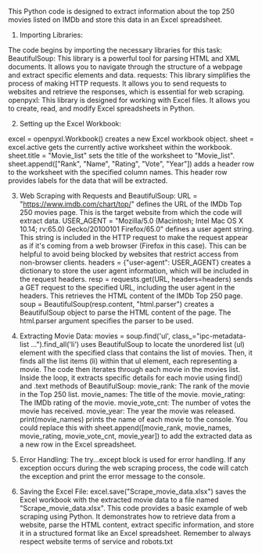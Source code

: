 This Python code is designed to extract information about the top 250 movies listed on IMDb and store this data in an Excel spreadsheet.

1. Importing Libraries:

The code begins by importing the necessary libraries for this task:
BeautifulSoup: This library is a powerful tool for parsing HTML and XML documents. It allows you to navigate through the structure of a webpage and extract specific elements and data.
requests: This library simplifies the process of making HTTP requests. It allows you to send requests to websites and retrieve the responses, which is essential for web scraping.
openpyxl: This library is designed for working with Excel files. It allows you to create, read, and modify Excel spreadsheets in Python.

2. Setting up the Excel Workbook:

excel = openpyxl.Workbook() creates a new Excel workbook object.
sheet = excel.active gets the currently active worksheet within the workbook.
sheet.title = "Movie_list" sets the title of the worksheet to "Movie_list".
sheet.append(["Rank", "Name", "Rating", "Vote", "Year"]) adds a header row to the worksheet with the specified column names.
This header row provides labels for the data that will be extracted.

3. Web Scraping with Requests and BeautifulSoup:
URL = "https://www.imdb.com/chart/top/" defines the URL of the IMDb Top 250 movies page. This is the target website from which the code will extract data.
USER_AGENT = "Mozilla/5.0 (Macintosh; Intel Mac OS X 10.14; rv:65.0) Gecko/20100101 Firefox/65.0" defines a user agent string. 
This string is included in the HTTP request to make the request appear as if it's coming from a web browser (Firefox in this case).
This can be helpful to avoid being blocked by websites that restrict access from non-browser clients.
headers = {"user-agent": USER_AGENT} creates a dictionary to store the user agent information, which will be included in the request headers.
resp = requests.get(URL, headers=headers) sends a GET request to the specified URL, including the user agent in the headers. This retrieves the HTML content of the IMDb Top 250 page.
soup = BeautifulSoup(resp.content, "html.parser") creates a BeautifulSoup object to parse the HTML content of the page. 
The html.parser argument specifies the parser to be used.

4. Extracting Movie Data:
movies = soup.find('ul', class_="ipc-metadata-list ...").find_all('li') uses BeautifulSoup to locate the unordered list (ul) element with the specified class that contains the list of movies. Then, it finds all the list items (li) within that ul element, each representing a movie.
The code then iterates through each movie in the movies list.
Inside the loop, it extracts specific details for each movie using find() and .text methods of BeautifulSoup:
movie_rank: The rank of the movie in the Top 250 list.
movie_names: The title of the movie.
movie_rating: The IMDb rating of the movie.
movie_vote_cnt: The number of votes the movie has received.
movie_year: The year the movie was released.
print(movie_names) prints the name of each movie to the console.
You could replace this with sheet.append([movie_rank, movie_names, movie_rating, movie_vote_cnt, movie_year]) to add the extracted data as a new row in the Excel spreadsheet.

5. Error Handling:
The try...except block is used for error handling. 
If any exception occurs during the web scraping process, the code will catch the exception and print the error message to the console.

6. Saving the Excel File:
excel.save("Scrape_movie_data.xlsx") saves the Excel workbook with the extracted movie data to a file named "Scrape_movie_data.xlsx".
This code provides a basic example of web scraping using Python.
It demonstrates how to retrieve data from a website, parse the HTML content, extract specific information, and store it in a structured format like an Excel spreadsheet.
Remember to always respect website terms of service and robots.txt 
